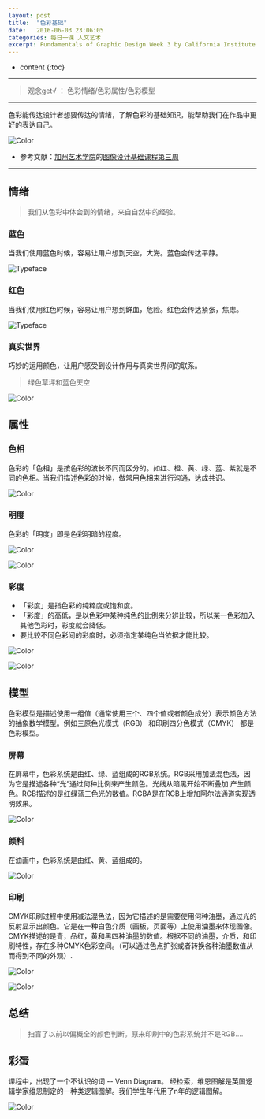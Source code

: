 ```yaml
---
layout: post
title:  "色彩基础"
date:   2016-06-03 23:06:05
categories: 每日一课 人文艺术
excerpt: Fundamentals of Graphic Design Week 3 by California Institute of the Arts
---
```


* content
{:toc}

---

> 观念get√ ： 色彩情绪/色彩属性/色彩模型

---

色彩能传达设计者想要传达的情绪，了解色彩的基础知识，能帮助我们在作品中更好的表达自己。

![Color](http://o7y3ots7t.bkt.clouddn.com/2016/06/04/Screen%20Shot%202016-06-05%20at%205.55.59%20PM.png)

* 参考文献：[加州艺术学院](https://art.calarts.edu/)的[图像设计基础课程第三周](https://www.coursera.org/learn/fundamentals-of-graphic-design/)

---

## 情绪

> 我们从色彩中体会到的情绪，来自自然中的经验。

### 蓝色

当我们使用蓝色时候，容易让用户想到天空，大海。蓝色会传达平静。

![Typeface](http://o7y3ots7t.bkt.clouddn.com/2016/06/04/Screen%20Shot%202016-06-05%20at%2011.38.17%20PM.png)

### 红色

当我们使用红色时候，容易让用户想到鲜血，危险。红色会传达紧张，焦虑。

![Typeface](http://o7y3ots7t.bkt.clouddn.com/2016/06/04/Screen%20Shot%202016-06-06%20at%2012.50.12%20AM.png)

### 真实世界

巧妙的运用颜色，让用户感受到设计作用与真实世界间的联系。

> 绿色草坪和蓝色天空

![Color](http://o7y3ots7t.bkt.clouddn.com/2016/06/04/Screen%20Shot%202016-06-05%20at%2011.44.40%20PM.png)


## 属性

### 色相

色彩的「色相」是按色彩的波长不同而区分的。如红、橙、黄、绿、蓝、紫就是不同的色相。当我们描述色彩的时候，做常用色相来进行沟通，达成共识。

![Color](http://o7y3ots7t.bkt.clouddn.com/2016/06/04/Screen%20Shot%202016-06-05%20at%206.06.21%20PM.png)

### 明度

色彩的「明度」即是色彩明暗的程度。

![Color](http://o7y3ots7t.bkt.clouddn.com/2016/06/04/Screen%20Shot%202016-06-05%20at%206.06.36%20PM.png)

![Color](http://o7y3ots7t.bkt.clouddn.com/2016/06/04/Screen%20Shot%202016-06-05%20at%206.07.33%20PM.png)

### 彩度

* 「彩度」是指色彩的纯粹度或饱和度。
* 「彩度」的高低，是以色彩中某种纯色的比例来分辨比较，所以某一色彩加入其他色彩时，彩度就会降低。
*  要比较不同色彩间的彩度时，必须指定某纯色当依据才能比较。

![Color](http://o7y3ots7t.bkt.clouddn.com/2016/06/04/Screen%20Shot%202016-06-05%20at%206.11.47%20PM.png)

![Color](http://o7y3ots7t.bkt.clouddn.com/2016%2F06%2F03%2FScreen%20Shot%202016-06-04%20at%2011.10.32%20PM.png)


##  模型

色彩模型是描述使用一组值（通常使用三个、四个值或者颜色成分）表示颜色方法的抽象数学模型。例如三原色光模式（RGB） 和印刷四分色模式（CMYK） 都是色彩模型。

###  屏幕

在屏幕中，色彩系统是由红、绿、蓝组成的RGB系统。RGB采用加法混色法，因为它是描述各种“光”通过何种比例来产生颜色。光线从暗黑开始不断叠加 产生颜色。RGB描述的是红绿蓝三色光的数值。RGBA是在RGB上增加阿尔法通道实现透明效果。

![Color](http://o7y3ots7t.bkt.clouddn.com/2016/06/04/Screen%20Shot%202016-06-06%20at%2012.41.19%20AM.png)

###  颜料

在油画中，色彩系统是由红、黄、蓝组成的。

![Color](http://o7y3ots7t.bkt.clouddn.com/2016/06/04/Screen%20Shot%202016-06-06%20at%2012.41.34%20AM.png)


###  印刷

CMYK印刷过程中使用减法混色法，因为它描述的是需要使用何种油墨，通过光的反射显示出颜色。它是在一种白色介质（画板，页面等）上使用油墨来体现图像。CMYK描述的是青，品红，黄和黑四种油墨的数值。根据不同的油墨，介质，和印刷特性，存在多种CMYK色彩空间。（可以通过色点扩张或者转换各种油墨数值从而得到不同的外观）.

![Color](http://o7y3ots7t.bkt.clouddn.com/2016/06/04/Screen%20Shot%202016-06-06%20at%2012.42.27%20AM.png)

![Color](http://o7y3ots7t.bkt.clouddn.com/2016/06/04/2-1-4.jpg)




##  总结

> 扫盲了以前以偏概全的颜色判断。原来印刷中的色彩系统并不是RGB....

##  彩蛋

课程中，出现了一个不认识的词 -- Venn Diagram。 经检索，维恩图解是英国逻辑学家维恩制定的一种类逻辑图解。我们学生年代用了n年的逻辑图解。

![Color](http://o7y3ots7t.bkt.clouddn.com/2016/06/04/Screen%20Shot%202016-06-06%20at%2012.27.05%20AM.png)
